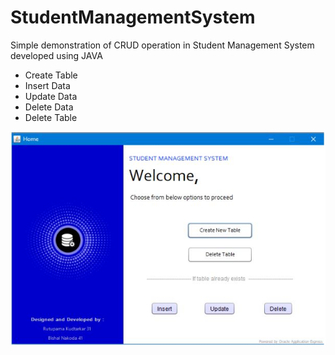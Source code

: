 # StudentManagementSystem
Simple demonstration of CRUD operation in Student Management System developed using JAVA
- Create Table
- Insert Data
- Update Data
- Delete Data
- Delete Table

<img src=https://github.com/rutuparna07/StudentManagementSystem/blob/master/home.JPG>
